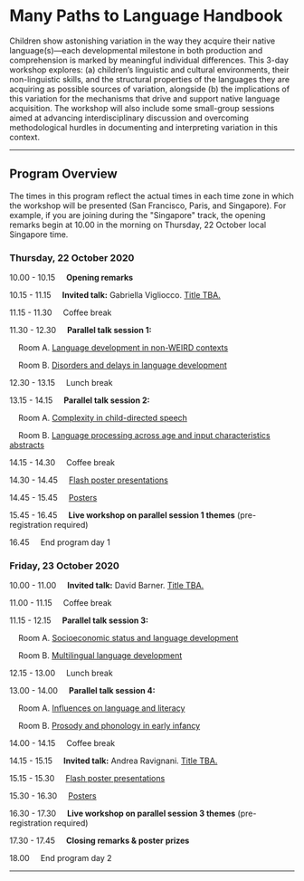 # Many Paths to Language Handbook

<!--### *If you experience any (technical) problems during this conference, click [here](./mpal/troubleshooting.md) for help.*-->

<!--<img src="./mpal/MPaL.png" width="25%">-->

Children show astonishing variation in the way they acquire their native language(s)—each developmental milestone in both production and comprehension is marked by meaningful individual differences. This 3-day workshop explores: (a) children’s linguistic and cultural environments, their non-linguistic skills, and the structural properties of the languages they are acquiring as possible sources of variation, alongside (b) the implications of this variation for the mechanisms that drive and support native language acquisition. The workshop will also include some small-group sessions aimed at advancing interdisciplinary discussion and overcoming methodological hurdles in documenting and interpreting variation in this context.

---

## Program Overview
The times in this program reflect the actual times in each time zone in which the workshop will be presented (San Francisco, Paris, and Singapore). For example, if you are joining during the "Singapore" track, the opening remarks begin at 10.00 in the morning on Thursday, 22 October local Singapore time.

### Thursday, 22 October 2020
10.00 - 10.15 &nbsp;&nbsp;&nbsp; **Opening remarks**

10.15 - 11.15 &nbsp;&nbsp;&nbsp; **Invited talk:** Gabriella Vigliocco. [Title TBA.](./mpal/abstracts.md#gabriella-vigliocco-university-college-london-talk-title-tba)

11.15 - 11.30 &nbsp;&nbsp;&nbsp; Coffee break

11.30 - 12.30 &nbsp;&nbsp;&nbsp; **Parallel talk session 1:**

&nbsp;&nbsp;&nbsp; Room A. [Language development in non-WEIRD contexts](./mpal/abstracts.md#language-development-in-non-weird-contexts)

&nbsp;&nbsp;&nbsp; Room B. [Disorders and delays in language development](./mpal/abstracts.md#disorders-and-delay-in-language-development)

12.30 - 13.15 &nbsp;&nbsp;&nbsp; Lunch break

13.15 - 14.15 &nbsp;&nbsp;&nbsp; **Parallel talk session 2:**

&nbsp;&nbsp;&nbsp; Room A. [Complexity in child-directed speech](./mpal/abstracts.md#complexity-in-child-directed-speech)

&nbsp;&nbsp;&nbsp; Room B. [Language processing across age and input characteristics abstracts](./mpal/abstracts.md#language-processing-across-age-and-input-characteristics)

14.15 - 14.30 &nbsp;&nbsp;&nbsp; Coffee break

14.30 - 14.45 &nbsp;&nbsp;&nbsp; [Flash poster presentations](./mpal/poster-overview.md)

14.45 - 15.45 &nbsp;&nbsp;&nbsp; [Posters](./mpal/poster-overview.md)

15.45 - 16.45 &nbsp;&nbsp;&nbsp; **Live workshop on parallel session 1 themes** (pre-registration required)

16.45 &nbsp;&nbsp;&nbsp; End program day 1

### Friday, 23 October 2020
10.00 - 11.00 &nbsp;&nbsp;&nbsp; **Invited talk:** David Barner. [Title TBA.](./mpal/abstracts.md#david-barner-university-of-california-san-diego-talk-title-tba)

11.00 - 11.15 &nbsp;&nbsp;&nbsp; Coffee break

11.15 - 12.15 &nbsp;&nbsp;&nbsp; **Parallel talk session 3:**

&nbsp;&nbsp;&nbsp; Room A. [Socioeconomic status and language development](./mpal/abstracts.md#socioeconomic-status-and-language-development)

&nbsp;&nbsp;&nbsp; Room B. [Multilingual language development](./mpal/abstracts.md#multilingual-language-development)

12.15 - 13.00 &nbsp;&nbsp;&nbsp; Lunch break

13.00 - 14.00 &nbsp;&nbsp;&nbsp; **Parallel talk session 4:**

&nbsp;&nbsp;&nbsp; Room A. [Influences on language and literacy](./mpal/abstracts.md#influences-on-language-and-literacy)

&nbsp;&nbsp;&nbsp; Room B. [Prosody and phonology in early infancy](./mpal/abstracts.md#prosody-and-phonology-in-early-infancy)

14.00 - 14.15 &nbsp;&nbsp;&nbsp; Coffee break

14.15 - 15.15 &nbsp;&nbsp;&nbsp; **Invited talk:** Andrea Ravignani. [Title TBA.](./mpal/abstracts.md#andrea-ravignani-max-planck-institute-for-psycholinguistics-talk-title-tba)

15.15 - 15.30 &nbsp;&nbsp;&nbsp; [Flash poster presentations](./mpal/poster-overview.md)

15.30 - 16.30 &nbsp;&nbsp;&nbsp; [Posters](./mpal/poster-overview.md)

16.30 - 17.30 &nbsp;&nbsp;&nbsp; **Live workshop on parallel session 3 themes** (pre-registration required)

17.30 - 17.45 &nbsp;&nbsp;&nbsp; **Closing remarks & poster prizes**

18.00 &nbsp;&nbsp;&nbsp; End program day 2

---
<!--
## Acknowledgements

Insert text here
-->

